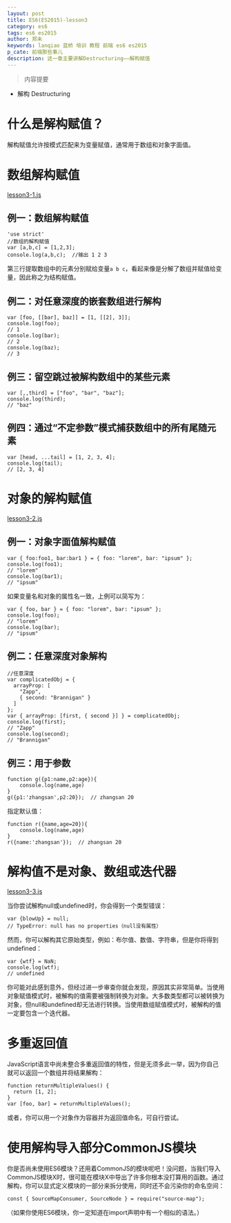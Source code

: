 ```yaml
---
layout: post
title: ES6(ES2015)-lesson3
category: es6
tags: es6 es2015
author: 郑未
keywords: lanqiao 蓝桥 培训 教程 前端 es6 es2015
p_cate: 前端那些事儿
description: 这一章主要讲解Destructuring——解构赋值
---
```

>内容提要

- 解构 Destructuring

# 什么是解构赋值？

解构赋值允许按模式匹配来为变量赋值，通常用于数组和对象字面值。

# 数组解构赋值

[lesson3-1.js](https://coding.net/u/lanqiao/p/frontAdvance/git/blob/master/es6/lesson3-1.js)

## 例一：数组解构赋值

```
'use strict'
//数组的解构赋值
var [a,b,c] = [1,2,3];
console.log(a,b,c);  //输出 1 2 3
```
第三行提取数组中的元素分别赋给变量`a b c`，看起来像是分解了数组并赋值给变量，因此称之为结构赋值。

## 例二：对任意深度的嵌套数组进行解构

```
var [foo, [[bar], baz]] = [1, [[2], 3]];
console.log(foo);
// 1
console.log(bar);
// 2
console.log(baz);
// 3
```

## 例三：留空跳过被解构数组中的某些元素

    var [,,third] = ["foo", "bar", "baz"];
    console.log(third);
    // "baz"

## 例四：通过“不定参数”模式捕获数组中的所有尾随元素

    var [head, ...tail] = [1, 2, 3, 4];
    console.log(tail);
    // [2, 3, 4]


# 对象的解构赋值

[lesson3-2.js](https://coding.net/u/lanqiao/p/frontAdvance/git/blob/master/es6/lesson3-2.js)

## 例一：对象字面值解构赋值

```
var { foo:foo1, bar:bar1 } = { foo: "lorem", bar: "ipsum" };
console.log(foo1);
// "lorem"
console.log(bar1);
// "ipsum"
```

如果变量名和对象的属性名一致，上例可以简写为：

```
var { foo, bar } = { foo: "lorem", bar: "ipsum" };
console.log(foo);
// "lorem"
console.log(bar);
// "ipsum"
```

## 例二：任意深度对象解构

```
//任意深度
var complicatedObj = {
  arrayProp: [
    "Zapp",
    { second: "Brannigan" }
  ]
};
var { arrayProp: [first, { second }] } = complicatedObj;
console.log(first);
// "Zapp"
console.log(second);
// "Brannigan"
```

## 例三：用于参数

```
function g({p1:name,p2:age}){
    console.log(name,age)
}
g({p1:'zhangsan',p2:20});  // zhangsan 20
```

指定默认值：

```
function r({name,age=20}){
    console.log(name,age)
}
r({name:'zhangsan'});  // zhangsan 20
```

# 解构值不是对象、数组或迭代器

[lesson3-3.js](https://coding.net/u/lanqiao/p/frontAdvance/git/blob/master/es6/lesson3-3.js)

当你尝试解构null或undefined时，你会得到一个类型错误：

    var {blowUp} = null;
    // TypeError: null has no properties（null没有属性）

然而，你可以解构其它原始类型，例如：布尔值、数值、字符串，但是你将得到undefined：

    var {wtf} = NaN;
    console.log(wtf);
    // undefined

你可能对此感到意外，但经过进一步审查你就会发现，原因其实非常简单。当使用对象赋值模式时，被解构的值需要被强制转换为对象。大多数类型都可以被转换为对象，但null和undefined却无法进行转换。当使用数组赋值模式时，被解构的值一定要包含一个迭代器。

# 多重返回值

JavaScript语言中尚未整合多重返回值的特性，但是无须多此一举，因为你自己就可以返回一个数组并将结果解构：

    function returnMultipleValues() {
      return [1, 2];
    }
    var [foo, bar] = returnMultipleValues();

或者，你可以用一个对象作为容器并为返回值命名，可自行尝试。

# 使用解构导入部分CommonJS模块

你是否尚未使用ES6模块？还用着CommonJS的模块呢吧！没问题，当我们导入CommonJS模块X时，很可能在模块X中导出了许多你根本没打算用的函数。通过解构，你可以显式定义模块的一部分来拆分使用，同时还不会污染你的命名空间：

    const { SourceMapConsumer, SourceNode } = require("source-map");

（如果你使用ES6模块，你一定知道在import声明中有一个相似的语法。）